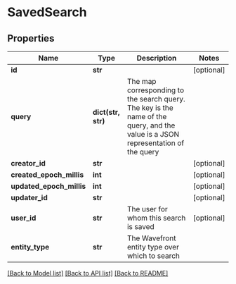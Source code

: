 # SavedSearch

## Properties
Name | Type | Description | Notes
------------ | ------------- | ------------- | -------------
**id** | **str** |  | [optional] 
**query** | **dict(str, str)** | The map corresponding to the search query.  The key is the name of the query, and the value is a JSON representation of the query | 
**creator_id** | **str** |  | [optional] 
**created_epoch_millis** | **int** |  | [optional] 
**updated_epoch_millis** | **int** |  | [optional] 
**updater_id** | **str** |  | [optional] 
**user_id** | **str** | The user for whom this search is saved | [optional] 
**entity_type** | **str** | The Wavefront entity type over which to search | 

[[Back to Model list]](../README.md#documentation-for-models) [[Back to API list]](../README.md#documentation-for-api-endpoints) [[Back to README]](../README.md)



